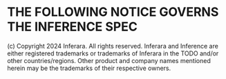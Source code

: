 # THE FOLLOWING NOTICE GOVERNS THE INFERENCE SPEC

(c) Copyright 2024 Inferara. All rights reserved. Inferara and Inference are either registered trademarks or trademarks of Inferara in the TODO and/or other countries/regions. Other product and company names mentioned herein may be the trademarks of their respective owners.
